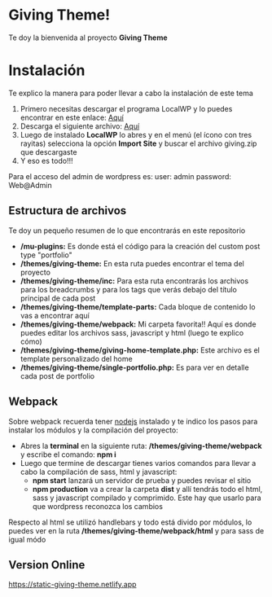 # Giving Theme!

Te doy la bienvenida al proyecto **Giving Theme** 


# Instalación

Te explico la manera para poder llevar a cabo la instalación de este tema

 1. Primero necesitas descargar el programa LocalWP y lo puedes encontrar en este enlace: [Aquí](https://localwp.com)
 2. Descarga el siguiente archivo: [Aquí](https://drive.google.com/file/d/1t4UVpd1kMAK9Qws6UKT7qpQ0a987zGNu/view?usp=sharing)
 3. Luego de instalado **LocalWP** lo abres y en el menú (el ícono con tres rayitas) selecciona la opción **Import Site** y buscar el archivo giving.zip que descargaste
 4. Y eso es todo!!!

Para el acceso del admin de wordpress es: 
user: admin
password: Web@Admin

## Estructura de archivos

Te doy un pequeño resumen de lo que encontrarás en este repositorio
 - **/mu-plugins:** Es donde está el código para la creación del custom post type "portfolio" 
 - **/themes/giving-theme:** En esta ruta puedes encontrar el tema del proyecto
 - **/themes/giving-theme/inc:** Para esta ruta encontrarás los archivos para los breadcrumbs y para los tags que verás debajo del título principal de cada post
 - **/themes/giving-theme/template-parts:** Cada bloque de contenido lo vas a encontrar aquí 
 - **/themes/giving-theme/webpack:** Mi carpeta favorita!! Aquí es donde puedes editar los archivos sass, javascript y html (luego te explico cómo)
 - **/themes/giving-theme/giving-home-template.php:** Este archivo es el template personalizado del home
 - **/themes/giving-theme/single-portfolio.php:** Es para ver en detalle cada post de portfolio

## Webpack

Sobre webpack recuerda tener [nodejs](https://nodejs.org/es/) instalado y te indico los pasos para instalar los módulos y la compilación del proyecto:

 - Abres la **terminal** en la siguiente ruta: **/themes/giving-theme/webpack** y escribe el comando: **npm i**
 - Luego que termine de descargar tienes varios comandos para llevar a cabo la compilación de sass, html y javascript:
	 - **npm start** lanzará un servidor de prueba y puedes revisar el sitio 
	 - **npm production** va a crear la carpeta **dist** y allí tendrás todo el html, sass y javascript compilado y comprimido. Este hay que usarlo para que wordpress reconozca los cambios

Respecto al html se utilizó handlebars y todo está divido por módulos, lo puedes ver en la ruta **/themes/giving-theme/webpack/html** y para sass de igual módo

## Version Online

https://static-giving-theme.netlify.app


